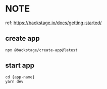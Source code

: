 # NOTE

ref: https://backstage.io/docs/getting-started/

## create app

```
npx @backstage/create-app@latest
```

## start app

```
cd {app-name}
yarn dev
```
